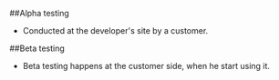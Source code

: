 ##Alpha testing
* Conducted at the developer's site by a customer.


##Beta testing
* Beta testing happens at the customer side, when he start using it.
